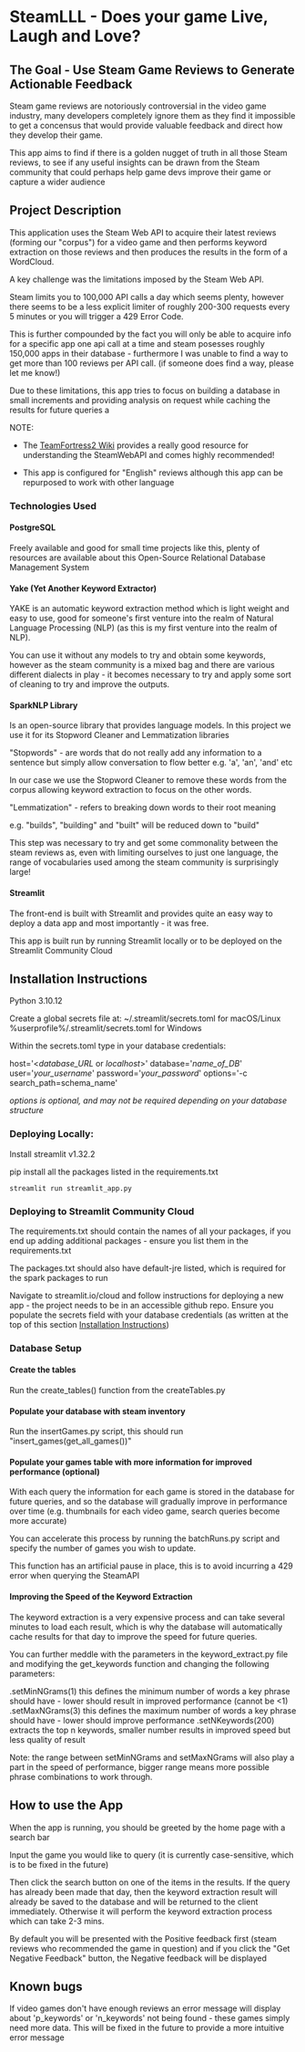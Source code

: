 # SteamLLL - Does your game Live, Laugh and Love?
## The Goal - Use Steam Game Reviews to Generate Actionable Feedback
Steam game reviews are notoriously controversial in the video game industry, many developers completely ignore them as they find it impossible to get a concensus that would provide valuable feedback and direct how they develop their game.

This app aims to find if there is a golden nugget of truth in all those Steam reviews, to see if any useful insights can be drawn from the Steam community that could perhaps help game devs improve their game or capture a wider audience

## Project Description

This application uses the Steam Web API to acquire their latest reviews (forming our "corpus") for a video game and then performs keyword extraction on those reviews and then produces the results in the form of a WordCloud.

A key challenge was the limitations imposed by the Steam Web API. 

Steam limits you to 100,000 API calls a day which seems plenty, however there seems to be a less explicit limiter of roughly 200-300 requests every 5 minutes or you will trigger a 429 Error Code.

This is further compounded by the fact you will only be able to acquire info for a specific app one api call at a time and steam posesses roughly 150,000 apps in their database - furthermore I was unable to find a way to get more than 100 reviews per API call. (if someone does find a way, please let me know!)

Due to these limitations, this app tries to focus on building a database in small increments and providing analysis on request while caching the results for future queries a



NOTE: 
- The [TeamFortress2 Wiki](wiki.teamfortress.com/wiki/User:RJackson/StoreFrontAPI#Parameters) provides a really good resource for understanding the SteamWebAPI and comes highly recommended!

- This app is configured for "English" reviews although this app can be repurposed to work with other language


### Technologies Used

#### PostgreSQL

Freely available and good for small time projects like this, plenty of resources are available about this Open-Source Relational Database Management System

#### Yake (Yet Another Keyword Extractor)

YAKE is an automatic keyword extraction method which is light weight and easy to use, good for someone's first venture into the realm of Natural Language Processing (NLP) (as this is my first venture into the realm of NLP).

You can use it without any models to try and obtain some keywords, however as the steam community is a mixed bag and there are various different dialects in play - it becomes necessary to try and apply some sort of cleaning to try and improve the outputs.

#### SparkNLP Library

Is an open-source library that provides language models. In this project we use it for its Stopword Cleaner and Lemmatization libraries

"Stopwords" - are words that do not really add any information to a sentence but simply allow conversation to flow better e.g. 'a', 'an', 'and' etc

In our case we use the Stopword Cleaner to remove these words from the corpus allowing keyword extraction to focus on the other words.

"Lemmatization" - refers to breaking down words to their root meaning 

e.g. "builds", "building" and "built" will be reduced down to "build"

This step was necessary to try and get some commonality between the steam reviews as, even with limiting ourselves to just one language, the range of vocabularies used among the steam community is surprisingly large!

#### Streamlit

The front-end is built with Streamlit and provides quite an easy way to deploy a data app and most importantly - it was free.

This app is built run by running Streamlit locally or to be deployed on the Streamlit Community Cloud

## Installation Instructions

Python 3.10.12

Create a global secrets file at:
 ~/.streamlit/secrets.toml  for macOS/Linux
%userprofile%/.streamlit/secrets.toml   for Windows

Within the secrets.toml type in your database credentials:

host='<*database_URL* or *localhost*>'
database='*name_of_DB*'
user='*your_username*'
password='*your_password*'
options='-c search_path=schema_name' 


*options  is optional, and may not be required depending on your database structure*

### Deploying Locally:

Install streamlit v1.32.2

pip install all the packages listed in the requirements.txt

`streamlit run streamlit_app.py`

### Deploying to Streamlit Community Cloud

The requirements.txt should contain the names of all your packages, if you end up adding additional packages - ensure you list them in the requirements.txt

The packages.txt should also have default-jre listed, which is required for the spark packages to run

Navigate to streamlit.io/cloud and follow instructions for deploying a new app - the project needs to be in an accessible github repo. Ensure you populate the secrets field with your database credentials (as written at the top of this section [Installation Instructions](#installation-instructions))

### Database Setup

#### Create the tables
Run the create_tables() function from the createTables.py

#### Populate your database with steam inventory

Run the insertGames.py script, this should run "insert_games(get_all_games())"

#### Populate your games table with more information for improved performance (optional)

With each query the information for each game is stored in the database for future queries, and so the database will gradually improve in performance over time (e.g. thumbnails for each video game, search queries become more accurate)

You can accelerate this process by running the batchRuns.py script and specify the number of games you wish to update.

This function has an artificial pause in place, this is to avoid incurring a 429 error when querying the SteamAPI

#### Improving the Speed of the Keyword Extraction

The keyword extraction is a very expensive process and can take several minutes to load each result, which is why the database will automatically cache results for that day to improve the speed for future queries.

You can further meddle with the parameters in the keyword_extract.py file and modifying the get_keywords function and changing the following parameters:

.setMinNGrams(1)        this defines the minimum number of words a key phrase should have - lower should result in improved performance (cannot be <1)
.setMaxNGrams(3)  this defines the maximum number of words a key phrase should have - lower should improve performance
.setNKeywords(200)      extracts the top n keywords, smaller number results in improved speed but less quality of result

Note: the range between setMinNGrams and setMaxNGrams will also play a part in the speed of performance, bigger range means more possible phrase combinations to work through.



## How to use the App

When the app is running, you should be greeted by the home page with a search bar

Input the game you would like to query (it is currently case-sensitive, which is to be fixed in the future)

Then click the search button on one of the items in the results. If the query has already been made that day, then the keyword extraction result will already be saved to the database and will be returned to the client immediately. Otherwise it will perform the keyword extraction process which can take 2-3 mins.

By default you will be presented with the Positive feedback first (steam reviews who recommended the game in question) and if you click the "Get Negative Feedback" button, the Negative feedback will be displayed

## Known bugs

If video games don't have enough reviews an error message will display about 'p_keywords' or 'n_keywords' not being found - these games simply need more data. This will be fixed in the future to provide a more intuitive error message



